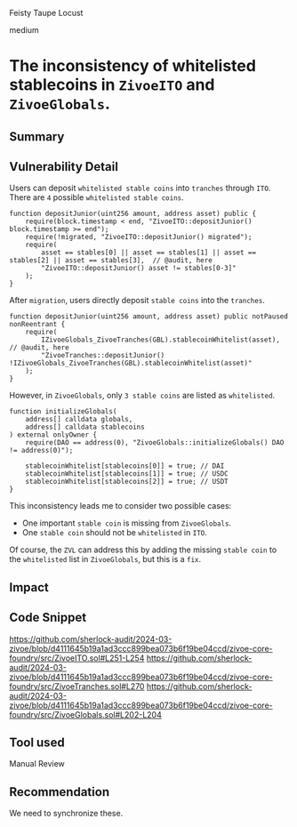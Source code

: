 Feisty Taupe Locust

medium

# The inconsistency of whitelisted stablecoins in `ZivoeITO` and `ZivoeGlobals`.

## Summary

## Vulnerability Detail
Users can deposit `whitelisted stable coins` into `tranches` through `ITO`.
There are `4` possible `whitelisted stable coins`.
```solidity
function depositJunior(uint256 amount, address asset) public {
    require(block.timestamp < end, "ZivoeITO::depositJunior() block.timestamp >= end");
    require(!migrated, "ZivoeITO::depositJunior() migrated");
    require(
        asset == stables[0] || asset == stables[1] || asset == stables[2] || asset == stables[3],  // @audit, here
        "ZivoeITO::depositJunior() asset != stables[0-3]"
    );
}
```
After `migration`, users directly deposit `stable coins` into the `tranches`.
```solidity
function depositJunior(uint256 amount, address asset) public notPaused nonReentrant {
    require(
        IZivoeGlobals_ZivoeTranches(GBL).stablecoinWhitelist(asset),  // @audit, here
        "ZivoeTranches::depositJunior() !IZivoeGlobals_ZivoeTranches(GBL).stablecoinWhitelist(asset)"
    );
}
```
However, in `ZivoeGlobals`, only `3 stable coins` are listed as `whitelisted`.
```solidity
function initializeGlobals(
    address[] calldata globals,
    address[] calldata stablecoins
) external onlyOwner {
    require(DAO == address(0), "ZivoeGlobals::initializeGlobals() DAO != address(0)");

    stablecoinWhitelist[stablecoins[0]] = true; // DAI
    stablecoinWhitelist[stablecoins[1]] = true; // USDC
    stablecoinWhitelist[stablecoins[2]] = true; // USDT
}
```
This inconsistency leads me to consider two possible cases:
- One important `stable coin` is missing from `ZivoeGlobals`.
- One `stable coin` should not be `whitelisted` in `ITO`.

Of course, the `ZVL` can address this by adding the missing `stable coin` to the `whitelisted` list in `ZivoeGlobals`, but this is a `fix`.
## Impact

## Code Snippet
https://github.com/sherlock-audit/2024-03-zivoe/blob/d4111645b19a1ad3ccc899bea073b6f19be04ccd/zivoe-core-foundry/src/ZivoeITO.sol#L251-L254
https://github.com/sherlock-audit/2024-03-zivoe/blob/d4111645b19a1ad3ccc899bea073b6f19be04ccd/zivoe-core-foundry/src/ZivoeTranches.sol#L270
https://github.com/sherlock-audit/2024-03-zivoe/blob/d4111645b19a1ad3ccc899bea073b6f19be04ccd/zivoe-core-foundry/src/ZivoeGlobals.sol#L202-L204
## Tool used

Manual Review

## Recommendation
We need to synchronize these.